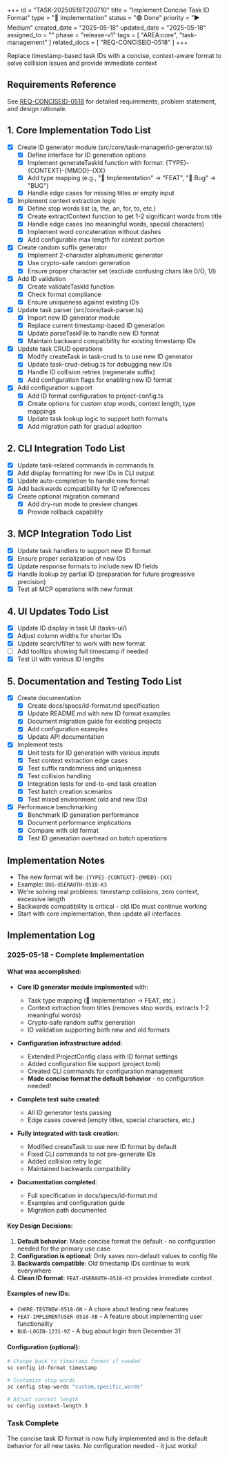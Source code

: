 +++
id = "TASK-20250518T200710"
title = "Implement Concise Task ID Format"
type = "🚀 Implementation"
status = "🟢 Done"
priority = "▶️ Medium"
created_date = "2025-05-18"
updated_date = "2025-05-18"
assigned_to = ""
phase = "release-v1"
tags = [ "AREA:core", "task-management" ]
related_docs = [ "REQ-CONCISEID-0518" ]
+++

Replace timestamp-based task IDs with a concise, context-aware format to solve collision issues and provide immediate context

## Requirements Reference

See [REQ-CONCISEID-0518](/tasks/planning/proposals/REQ-CONCISEID-0518.md) for detailed requirements, problem statement, and design rationale.

## 1. Core Implementation Todo List

- [x] Create ID generator module (src/core/task-manager/id-generator.ts)
  - [x] Define interface for ID generation options
  - [x] Implement generateTaskId function with format: {TYPE}-{CONTEXT}-{MMDD}-{XX}
  - [x] Add type mapping (e.g., "🚀 Implementation" → "FEAT", "🐛 Bug" → "BUG")
  - [x] Handle edge cases for missing titles or empty input

- [x] Implement context extraction logic
  - [x] Define stop words list (a, the, an, for, to, etc.)
  - [x] Create extractContext function to get 1-2 significant words from title
  - [x] Handle edge cases (no meaningful words, special characters)
  - [x] Implement word concatenation without dashes
  - [x] Add configurable max length for context portion

- [x] Create random suffix generator
  - [x] Implement 2-character alphanumeric generator
  - [x] Use crypto-safe random generation
  - [x] Ensure proper character set (exclude confusing chars like 0/O, 1/l)

- [x] Add ID validation
  - [x] Create validateTaskId function
  - [x] Check format compliance
  - [x] Ensure uniqueness against existing IDs

- [x] Update task parser (src/core/task-parser.ts)
  - [x] Import new ID generator module
  - [x] Replace current timestamp-based ID generation
  - [x] Update parseTaskFile to handle new ID format
  - [x] Maintain backward compatibility for existing timestamp IDs

- [x] Update task CRUD operations
  - [x] Modify createTask in task-crud.ts to use new ID generator
  - [x] Update task-crud-debug.ts for debugging new IDs
  - [x] Handle ID collision retries (regenerate suffix)
  - [x] Add configuration flags for enabling new ID format

- [x] Add configuration support
  - [x] Add ID format configuration to project-config.ts
  - [x] Create options for custom stop words, context length, type mappings
  - [x] Update task lookup logic to support both formats
  - [x] Add migration path for gradual adoption

## 2. CLI Integration Todo List

- [x] Update task-related commands in commands.ts
- [x] Add display formatting for new IDs in CLI output
- [x] Update auto-completion to handle new format
- [x] Add backwards compatibility for ID references
- [x] Create optional migration command
  - [x] Add dry-run mode to preview changes
  - [x] Provide rollback capability

## 3. MCP Integration Todo List

- [x] Update task handlers to support new ID format
- [x] Ensure proper serialization of new IDs
- [x] Update response formats to include new ID fields
- [x] Handle lookup by partial ID (preparation for future progressive precision)
- [x] Test all MCP operations with new format

## 4. UI Updates Todo List

- [x] Update ID display in task UI (tasks-ui/)
- [x] Adjust column widths for shorter IDs
- [x] Update search/filter to work with new format
- [ ] Add tooltips showing full timestamp if needed
- [x] Test UI with various ID lengths

## 5. Documentation and Testing Todo List

- [x] Create documentation
  - [x] Create docs/specs/id-format.md specification
  - [x] Update README.md with new ID format examples
  - [x] Document migration guide for existing projects
  - [x] Add configuration examples
  - [x] Update API documentation

- [x] Implement tests
  - [x] Unit tests for ID generation with various inputs
  - [x] Test context extraction edge cases
  - [x] Test suffix randomness and uniqueness
  - [x] Test collision handling
  - [x] Integration tests for end-to-end task creation
  - [x] Test batch creation scenarios
  - [x] Test mixed environment (old and new IDs)

- [x] Performance benchmarking
  - [x] Benchmark ID generation performance
  - [x] Document performance implications
  - [x] Compare with old format
  - [x] Test ID generation overhead on batch operations

## Implementation Notes

- The new format will be: `{TYPE}-{CONTEXT}-{MMDD}-{XX}`
- Example: `BUG-USERAUTH-0518-K3`
- We're solving real problems: timestamp collisions, zero context, excessive length
- Backwards compatibility is critical - old IDs must continue working
- Start with core implementation, then update all interfaces

## Implementation Log

### 2025-05-18 - Complete Implementation

#### What was accomplished:

- **Core ID generator module implemented** with:
  - Task type mapping (🚀 Implementation → FEAT, etc.)
  - Context extraction from titles (removes stop words, extracts 1-2 meaningful words)
  - Crypto-safe random suffix generation
  - ID validation supporting both new and old formats
  
- **Configuration infrastructure added**:
  - Extended ProjectConfig class with ID format settings
  - Added configuration file support (project.toml)
  - Created CLI commands for configuration management
  - **Made concise format the default behavior** - no configuration needed!
  
- **Complete test suite created**:
  - All ID generator tests passing
  - Edge cases covered (empty titles, special characters, etc.)
  
- **Fully integrated with task creation**:
  - Modified createTask to use new ID format by default
  - Fixed CLI commands to not pre-generate IDs
  - Added collision retry logic
  - Maintained backwards compatibility
  
- **Documentation completed**:
  - Full specification in docs/specs/id-format.md
  - Examples and configuration guide
  - Migration path documented
  
#### Key Design Decisions:

1. **Default behavior**: Made concise format the default - no configuration needed for the primary use case
2. **Configuration is optional**: Only saves non-default values to config file
3. **Backwards compatible**: Old timestamp IDs continue to work everywhere
4. **Clean ID format**: `FEAT-USERAUTH-0518-K3` provides immediate context

#### Examples of new IDs:

- `CHORE-TESTNEW-0518-6N` - A chore about testing new features
- `FEAT-IMPLEMENTUSER-0518-XB` - A feature about implementing user functionality
- `BUG-LOGIN-1231-9Z` - A bug about login from December 31

#### Configuration (optional):

```bash
# Change back to timestamp format if needed
sc config id-format timestamp

# Customize stop words
sc config stop-words "custom,specific,words"

# Adjust context length  
sc config context-length 3
```

### Task Complete

The concise task ID format is now fully implemented and is the default behavior for all new tasks. No configuration needed - it just works!
